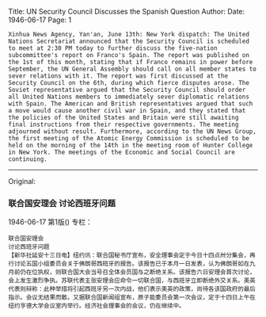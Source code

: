 Title: UN Security Council Discusses the Spanish Question
Author:
Date: 1946-06-17
Page: 1

    Xinhua News Agency, Yan'an, June 13th: New York dispatch: The United Nations Secretariat announced that the Security Council is scheduled to meet at 2:30 PM today to further discuss the five-nation subcommittee's report on Franco's Spain. The report was published on the 1st of this month, stating that if Franco remains in power before September, the UN General Assembly should call on all member states to sever relations with it. The report was first discussed at the Security Council on the 6th, during which fierce disputes arose. The Soviet representative argued that the Security Council should order all United Nations members to immediately sever diplomatic relations with Spain. The American and British representatives argued that such a move would cause another civil war in Spain, and they stated that the policies of the United States and Britain were still awaiting final instructions from their respective governments. The meeting adjourned without result. Furthermore, according to the UN News Group, the first meeting of the Atomic Energy Commission is scheduled to be held on the morning of the 14th in the meeting room of Hunter College in New York. The meetings of the Economic and Social Council are continuing.



<hr /> 

Original: 


### 联合国安理会  讨论西班牙问题

1946-06-17
第1版()
专栏：

    联合国安理会
    讨论西班牙问题
    【新华社延安十三日电】纽约讯：联合国秘书厅宣布，安全理事会定于今日十四点卅分集会，再行讨论五国小组委员会关于佛朗哥西班牙的报告。该报告已于本月一日发表，认为佛朗哥如在九月前仍在位执权，则联合国大会当号召全体会员国与之断绝关系。该报告六日安理会首次讨论，会上发生激烈争执。苏联代表主张安理会应命令一切联合国，与西班牙立即断绝外交关系。美英代表则辩称：此种举措将引起西班牙另一次内战，他们表示美英的政策，尚待各该国政府的最后指示。会议无结果而散。又据联合国新闻组宣布，原子能委员会第一次会议，定于十四日上午在纽约亨德大学会议室内举行。经济社会理事会的会议，仍在继续中。
